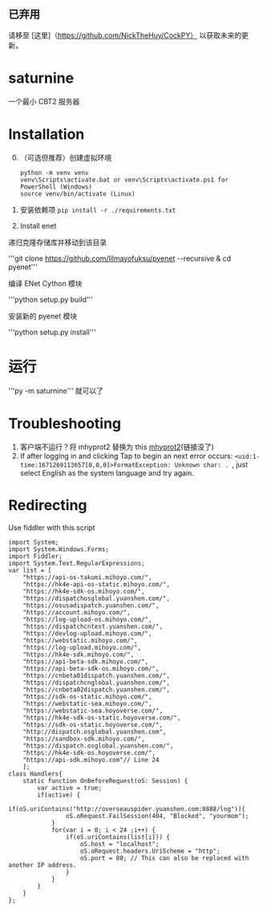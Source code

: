## 已弃用
请移至 [这里]（https://github.com/NickTheHuy/CockPY） 以获取未来的更新。

# saturnine


一个最小 CBT2 服务器

# Installation
0. （可选但推荐）创建虚拟环境
    ```
    python -m venv venv
    venv\Scripts\activate.bat or venv\Scripts\activate.ps1 for PowerShell (Windows)
    source venv/bin/activate (Linux)
    ```
1. 安装依赖项
```pip install -r ./requirements.txt```

2. Install enet

递归克隆存储库并移动到该目录
  
'''git clone https://github.com/lilmayofuksu/pyenet --recursive & cd pyenet'''
  
编译 ENet Cython 模块
  
'''python setup.py build'''
  
安装新的 pyenet 模块
  
'''python setup.py install'''

# 运行
'''py -m saturnine''' 就可以了

# Troubleshooting
 1. 客户端不运行？将 mhyprot2 替换为 this [mhyprot2](https://cdn.discordapp.com/attachments/991093426055442522/1044336940905922580/mhyprot2.Sys)(链接没了)
 2. If after logging in and clicking Tap to begin an next error occurs: `<uid:1-time:1671269113657[0,0,0]>FormatException: Unknown char: . `, just select English as the system language and try again.

# Redirecting
Use fiddler with this script
```
import System;
import System.Windows.Forms;
import Fiddler;
import System.Text.RegularExpressions;
var list = [
    "https://api-os-takumi.mihoyo.com/",
    "https://hk4e-api-os-static.mihoyo.com/",
    "https://hk4e-sdk-os.mihoyo.com/",
    "https://dispatchosglobal.yuanshen.com/",
    "https://osusadispatch.yuanshen.com/",
    "https://account.mihoyo.com/",
    "https://log-upload-os.mihoyo.com/",
    "https://dispatchcntest.yuanshen.com/",
    "https://devlog-upload.mihoyo.com/",
    "https://webstatic.mihoyo.com/",
    "https://log-upload.mihoyo.com/",
    "https://hk4e-sdk.mihoyo.com/",
    "https://api-beta-sdk.mihoyo.com/",
    "https://api-beta-sdk-os.mihoyo.com/",
    "https://cnbeta01dispatch.yuanshen.com/",
    "https://dispatchcnglobal.yuanshen.com/",
    "https://cnbeta02dispatch.yuanshen.com/",
    "https://sdk-os-static.mihoyo.com/",
    "https://webstatic-sea.mihoyo.com/",
    "https://webstatic-sea.hoyoverse.com/",
    "https://hk4e-sdk-os-static.hoyoverse.com/",
    "https://sdk-os-static.hoyoverse.com/",
    "http://dispatch.osglobal.yuanshen.com",
    "https://sandbox-sdk.mihoyo.com/",
    "https://dispatch.osglobal.yuanshen.com/",
    "https://hk4e-sdk-os.hoyoverse.com/",
    "https://api-sdk.mihoyo.com"// Line 24
    ];
class Handlers{
    static function OnBeforeRequest(oS: Session) {
        var active = true;
        if(active) {
            if(oS.uriContains("http://overseauspider.yuanshen.com:8888/log")){
                oS.oRequest.FailSession(404, "Blocked", "yourmom");
            }
            for(var i = 0; i < 24 ;i++) {
                if(oS.uriContains(list[i])) {
                    oS.host = "localhost";
                    oS.oRequest.headers.UriScheme = "http";
                    oS.port = 80; // This can also be replaced with another IP address.
                }
            }
        }
    }
};
```
 
